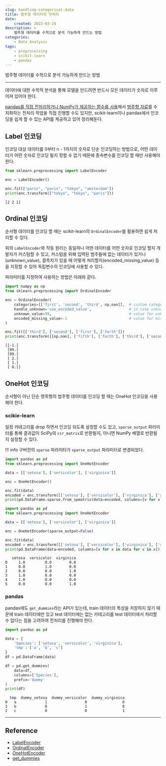 ```yaml
---
slug: handling-categorical-data
title: 범주형 데이터의 전처리
date:
    created: 2023-03-24
description: >
    범주형 데이터를 수학으로 분석 가능하게 만드는 방법
categories:
    - Data Analysis
tags:
    - preprocessing
    - scikit-learn
    - pandas
---
```


범주형 데이터를 수학으로 분석 가능하게 만드는 방법  

<!-- more -->

---

데이터에 대한 수학적 분석을 통해 모델을 만드려면 반드시 모든 데이터가 숫자로 이루어져 있어야 한다.  

[pandas를 직접 전처리하거나 NumPy가 제공하는 함수를 사용](./2022-01-20-conditional_replace.md)해서 [범주형 자료](./2022-12-17-variable_types.md/#1-1-자료의-분류)를 수치화하는 전처리 작업을 직접 진행할 수도 있지만, scikit-learn이나 pandas에서 인코딩을 쉽게 할 수 있는 API를 제공하고 있어 정리해둔다.  

## Label 인코딩

인코딩 대상 데이터를 0부터 n - 1까지의 숫자로 단순 인코딩하는 방법으로, 어떤 데이터가 어떤 숫자로 인코딩 될지 정할 수 없기 때문에 종속변수를 인코딩 할 때만 사용해야 한다.  

```python
from sklearn.preprocessing import LabelEncoder

enc = LabelEncoder()

enc.fit(["paris", "paris", "tokyo", "amsterdam"])
print(enc.transform(["tokyo", "tokyo", "paris"]))
```
```
[2 2 1]
```

## Ordinal 인코딩

순서형 데이터를 인코딩 할 때는 scikit-learn의 `OrdinalEncoder`를 활용하면 쉽게 처리할 수 있다.  

위의 `LabelEncoder`와 작동 원리는 동일하나 어떤 데이터를 어떤 숫자로 인코딩 할지 개발자가 커스텀할 수 있고, 커스텀을 위해 입력된 범주들에 없는 데이터가 있거나(unknown_value), 결측치가 있을 때 어떻게 처리할지(encoded_missing_value) 등을 지정할 수 있어 독립변수의 인코딩에 사용할 수 있다.  

파라미터를 지정하여 사용하는 방법은 아래와 같다.  

```python
import numpy as np
from sklearn.preprocessing import OrdinalEncoder

enc = OrdinalEncoder(
    categories=[['first', 'second', 'third', np.nan]],  # custom categories order
    handle_unknown='use_encoded_value',                 # in case unknown categorical feature input when transform
    unknown_value=99,                                   # value for unknown data when handle_unknown parameter is 'use_encoded_value'
    encoded_missing_value=-1                            # value for missing data
)

enc.fit([['third'], ['second'], ['first'], ['forth']])
print(enc.transform([[np.nan], ['fifth'], ['forth'], ['third'], ['second'], ['first']]))
```
```
[[-1.]
 [99.]
 [99.]
 [ 2.]
 [ 1.]
 [ 0.]]
```

## OneHot 인코딩

순서형이 아닌 단순 명목형의 범주형 데이터를 인코딩 할 때는 OneHot 인코딩을 사용해야 한다.  

### scikie-learn

일정 카테고리를 drop 하면서 인코딩 되도록 설정할 수도 있고, `sparse_output` 파라미터를 통해 결과값이 SciPy의 `csr_matrix`로 반환될지, 아니면 NumPy 배열로 반환될지 설정할 수 있다.  

!!! info
    구버전의 `sparse` 파라미터가 `sparse_output` 파라미터로 변경되었다.  

```python
import pandas as pd
from sklearn.preprocessing import OneHotEncoder

data = [['setosa'], ['versicolor'], ['virginica']]

enc = OneHotEncoder()

enc.fit(data)
encoded = enc.transform([['setosa'], ['versicolor'], ['virginica'], ['setosa'], ['setosa'], ['virginica']])
print(pd.DataFrame.sparse.from_spmatrix(data=encoded, columns=[v for x in data for v in x]))
```

```python
import pandas as pd
from sklearn.preprocessing import OneHotEncoder

data = [['setosa'], ['versicolor'], ['virginica']]

enc = OneHotEncoder(sparse_output=False)

enc.fit(data)
encoded = enc.transform([['setosa'], ['versicolor'], ['virginica'], ['setosa'], ['setosa'], ['virginica']])
print(pd.DataFrame(data=encoded, columns=[v for x in data for v in x]))
```
```
   setosa  versicolor  virginica
0     1.0         0.0        0.0
1     0.0         1.0        0.0
2     0.0         0.0        1.0
3     1.0         0.0        0.0
4     1.0         0.0        0.0
5     0.0         0.0        1.0
```

### pandas

pandas에도 `get_dummies`라는 API가 있는데, train 데이터의 특성을 저장하지 않기 때문에 train 데이터에만 있고 test 데이터에는 없는 카테고리를 test 데이터에서 처리할 수 없다는 점을 고려하여 전처리를 진행해야 한다.  

```python
import pandas as pd

data = {
    'Species': ['setosa', 'versicolor', 'virginica'],
    'tmp': ['a', 'b', 'c']
}
df = pd.DataFrame(data)

df = pd.get_dummies(
    data=df,
    columns=['Species'],
    prefix='dummy'
)
print(df)
```
```
  tmp  dummy_setosa  dummy_versicolor  dummy_virginica
0   a             1                 0                0
1   b             0                 1                0
2   c             0                 0                1
```

---
## Reference
- [LabelEncoder](https://scikit-learn.org/stable/modules/generated/sklearn.preprocessing.LabelEncoder.html)
- [OrdinalEncoder](https://scikit-learn.org/stable/modules/generated/sklearn.preprocessing.OrdinalEncoder.html)
- [OneHotEncoder](https://scikit-learn.org/stable/modules/generated/sklearn.preprocessing.OneHotEncoder.html)
- [get_dummies](https://pandas.pydata.org/docs/reference/api/pandas.get_dummies.html)
